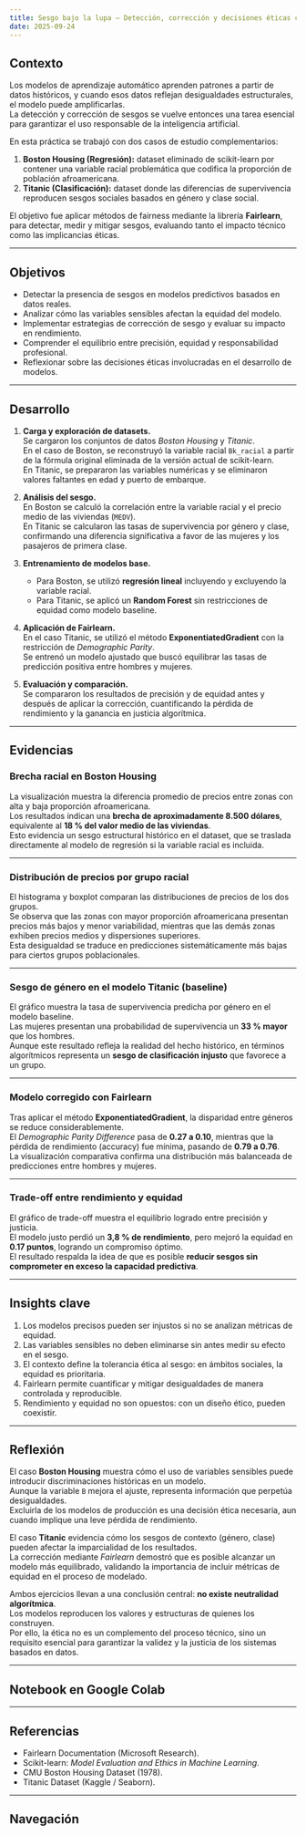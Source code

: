```yaml
---
title: Sesgo bajo la lupa — Detección, corrección y decisiones éticas con Fairlearn
date: 2025-09-24
---
```


## Contexto

Los modelos de aprendizaje automático aprenden patrones a partir de datos históricos, y cuando esos datos reflejan desigualdades estructurales, el modelo puede amplificarlas.  
La detección y corrección de sesgos se vuelve entonces una tarea esencial para garantizar el uso responsable de la inteligencia artificial.

En esta práctica se trabajó con dos casos de estudio complementarios:  

1. **Boston Housing (Regresión):** dataset eliminado de scikit-learn por contener una variable racial problemática que codifica la proporción de población afroamericana.  
2. **Titanic (Clasificación):** dataset donde las diferencias de supervivencia reproducen sesgos sociales basados en género y clase social.

El objetivo fue aplicar métodos de fairness mediante la librería **Fairlearn**, para detectar, medir y mitigar sesgos, evaluando tanto el impacto técnico como las implicancias éticas.

---

## Objetivos

- Detectar la presencia de sesgos en modelos predictivos basados en datos reales.  
- Analizar cómo las variables sensibles afectan la equidad del modelo.  
- Implementar estrategias de corrección de sesgo y evaluar su impacto en rendimiento.  
- Comprender el equilibrio entre precisión, equidad y responsabilidad profesional.  
- Reflexionar sobre las decisiones éticas involucradas en el desarrollo de modelos.

---

## Desarrollo

1. **Carga y exploración de datasets.**  
   Se cargaron los conjuntos de datos *Boston Housing* y *Titanic*.  
   En el caso de Boston, se reconstruyó la variable racial `Bk_racial` a partir de la fórmula original eliminada de la versión actual de scikit-learn.  
   En Titanic, se prepararon las variables numéricas y se eliminaron valores faltantes en edad y puerto de embarque.

2. **Análisis del sesgo.**  
   En Boston se calculó la correlación entre la variable racial y el precio medio de las viviendas (`MEDV`).  
   En Titanic se calcularon las tasas de supervivencia por género y clase, confirmando una diferencia significativa a favor de las mujeres y los pasajeros de primera clase.

3. **Entrenamiento de modelos base.**  
   - Para Boston, se utilizó **regresión lineal** incluyendo y excluyendo la variable racial.  
   - Para Titanic, se aplicó un **Random Forest** sin restricciones de equidad como modelo baseline.  

4. **Aplicación de Fairlearn.**  
   En el caso Titanic, se utilizó el método **ExponentiatedGradient** con la restricción de *Demographic Parity*.  
   Se entrenó un modelo ajustado que buscó equilibrar las tasas de predicción positiva entre hombres y mujeres.

5. **Evaluación y comparación.**  
   Se compararon los resultados de precisión y de equidad antes y después de aplicar la corrección, cuantificando la pérdida de rendimiento y la ganancia en justicia algorítmica.

---

## Evidencias

### Brecha racial en Boston Housing

La visualización muestra la diferencia promedio de precios entre zonas con alta y baja proporción afroamericana.  
Los resultados indican una **brecha de aproximadamente 8.500 dólares**, equivalente al **18 % del valor medio de las viviendas**.  
Esto evidencia un sesgo estructural histórico en el dataset, que se traslada directamente al modelo de regresión si la variable racial es incluida.

---

### Distribución de precios por grupo racial

El histograma y boxplot comparan las distribuciones de precios de los dos grupos.  
Se observa que las zonas con mayor proporción afroamericana presentan precios más bajos y menor variabilidad, mientras que las demás zonas exhiben precios medios y dispersiones superiores.  
Esta desigualdad se traduce en predicciones sistemáticamente más bajas para ciertos grupos poblacionales.

---

### Sesgo de género en el modelo Titanic (baseline)

El gráfico muestra la tasa de supervivencia predicha por género en el modelo baseline.  
Las mujeres presentan una probabilidad de supervivencia un **33 % mayor** que los hombres.  
Aunque este resultado refleja la realidad del hecho histórico, en términos algorítmicos representa un **sesgo de clasificación injusto** que favorece a un grupo.

---

### Modelo corregido con Fairlearn

Tras aplicar el método **ExponentiatedGradient**, la disparidad entre géneros se reduce considerablemente.  
El *Demographic Parity Difference* pasa de **0.27 a 0.10**, mientras que la pérdida de rendimiento (accuracy) fue mínima, pasando de **0.79 a 0.76**.  
La visualización comparativa confirma una distribución más balanceada de predicciones entre hombres y mujeres.

---

### Trade-off entre rendimiento y equidad

El gráfico de trade-off muestra el equilibrio logrado entre precisión y justicia.  
El modelo justo perdió un **3,8 % de rendimiento**, pero mejoró la equidad en **0.17 puntos**, logrando un compromiso óptimo.  
El resultado respalda la idea de que es posible **reducir sesgos sin comprometer en exceso la capacidad predictiva**.

---

## Insights clave

1. Los modelos precisos pueden ser injustos si no se analizan métricas de equidad.  
2. Las variables sensibles no deben eliminarse sin antes medir su efecto en el sesgo.  
3. El contexto define la tolerancia ética al sesgo: en ámbitos sociales, la equidad es prioritaria.  
4. Fairlearn permite cuantificar y mitigar desigualdades de manera controlada y reproducible.  
5. Rendimiento y equidad no son opuestos: con un diseño ético, pueden coexistir.

---

## Reflexión

El caso **Boston Housing** muestra cómo el uso de variables sensibles puede introducir discriminaciones históricas en un modelo.  
Aunque la variable `B` mejora el ajuste, representa información que perpetúa desigualdades.  
Excluirla de los modelos de producción es una decisión ética necesaria, aun cuando implique una leve pérdida de rendimiento.

El caso **Titanic** evidencia cómo los sesgos de contexto (género, clase) pueden afectar la imparcialidad de los resultados.  
La corrección mediante *Fairlearn* demostró que es posible alcanzar un modelo más equilibrado, validando la importancia de incluir métricas de equidad en el proceso de modelado.

Ambos ejercicios llevan a una conclusión central: **no existe neutralidad algorítmica**.  
Los modelos reproducen los valores y estructuras de quienes los construyen.  
Por ello, la ética no es un complemento del proceso técnico, sino un requisito esencial para garantizar la validez y la justicia de los sistemas basados en datos.

---

## Notebook en Google Colab


---

## Referencias

- Fairlearn Documentation (Microsoft Research).  
- Scikit-learn: *Model Evaluation and Ethics in Machine Learning*.  
- CMU Boston Housing Dataset (1978).  
- Titanic Dataset (Kaggle / Seaborn).  

---

## Navegación
